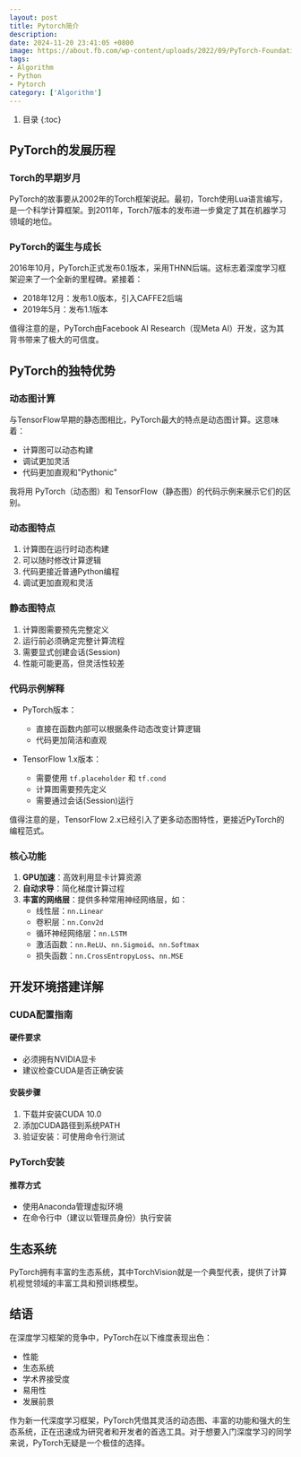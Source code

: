 ```yaml
---
layout: post
title: Pytorch简介
description:
date: 2024-11-20 23:41:05 +0800
image: https://about.fb.com/wp-content/uploads/2022/09/PyTorch-Foundation-Launch_Header.jpg
tags:
- Algorithm
- Python
- Pytorch
category: ['Algorithm']
---
```


1. 目录
{:toc}

## PyTorch的发展历程

### Torch的早期岁月
PyTorch的故事要从2002年的Torch框架说起。最初，Torch使用Lua语言编写，是一个科学计算框架。到2011年，Torch7版本的发布进一步奠定了其在机器学习领域的地位。

### PyTorch的诞生与成长
2016年10月，PyTorch正式发布0.1版本，采用THNN后端。这标志着深度学习框架迎来了一个全新的里程碑。紧接着：

- 2018年12月：发布1.0版本，引入CAFFE2后端
- 2019年5月：发布1.1版本

值得注意的是，PyTorch由Facebook AI Research（现Meta AI）开发，这为其背书带来了极大的可信度。

## PyTorch的独特优势

### 动态图计算
与TensorFlow早期的静态图相比，PyTorch最大的特点是动态图计算。这意味着：

- 计算图可以动态构建
- 调试更加灵活
- 代码更加直观和"Pythonic"

我将用 PyTorch（动态图）和 TensorFlow（静态图）的代码示例来展示它们的区别。

### 动态图特点
1. 计算图在运行时动态构建
2. 可以随时修改计算逻辑
3. 代码更接近普通Python编程
4. 调试更加直观和灵活

### 静态图特点
1. 计算图需要预先完整定义
2. 运行前必须确定完整计算流程
3. 需要显式创建会话(Session)
4. 性能可能更高，但灵活性较差

### 代码示例解释
- PyTorch版本：
  - 直接在函数内部可以根据条件动态改变计算逻辑
  - 代码更加简洁和直观

- TensorFlow 1.x版本：
  - 需要使用 `tf.placeholder` 和 `tf.cond`
  - 计算图需要预先定义
  - 需要通过会话(Session)运行

值得注意的是，TensorFlow 2.x已经引入了更多动态图特性，更接近PyTorch的编程范式。

### 核心功能

1. **GPU加速**：高效利用显卡计算资源
2. **自动求导**：简化梯度计算过程
3. **丰富的网络层**：提供多种常用神经网络层，如：
   - 线性层：`nn.Linear`
   - 卷积层：`nn.Conv2d`
   - 循环神经网络层：`nn.LSTM`
   - 激活函数：`nn.ReLU`、`nn.Sigmoid`、`nn.Softmax`
   - 损失函数：`nn.CrossEntropyLoss`、`nn.MSE`

## 开发环境搭建详解

### CUDA配置指南

#### 硬件要求
- 必须拥有NVIDIA显卡
- 建议检查CUDA是否正确安装

#### 安装步骤
1. 下载并安装CUDA 10.0
2. 添加CUDA路径到系统PATH
3. 验证安装：可使用命令行测试

### PyTorch安装

#### 推荐方式
- 使用Anaconda管理虚拟环境
- 在命令行中（建议以管理员身份）执行安装

## 生态系统

PyTorch拥有丰富的生态系统，其中TorchVision就是一个典型代表，提供了计算机视觉领域的丰富工具和预训练模型。

## 结语

在深度学习框架的竞争中，PyTorch在以下维度表现出色：
- 性能
- 生态系统
- 学术界接受度
- 易用性
- 发展前景

作为新一代深度学习框架，PyTorch凭借其灵活的动态图、丰富的功能和强大的生态系统，正在迅速成为研究者和开发者的首选工具。对于想要入门深度学习的同学来说，PyTorch无疑是一个极佳的选择。